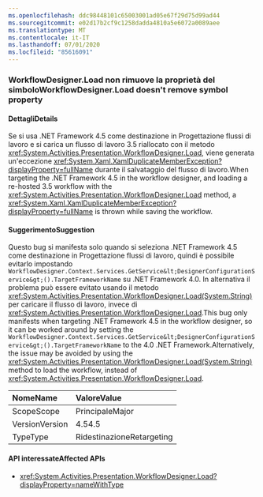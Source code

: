 ```yaml
---
ms.openlocfilehash: ddc98448101c65003001ad05e67f29d75d99ad44
ms.sourcegitcommit: e02d17b2cf9c1258dadda4810a5e6072a0089aee
ms.translationtype: MT
ms.contentlocale: it-IT
ms.lasthandoff: 07/01/2020
ms.locfileid: "85616091"
---
```

### <a name="workflowdesignerload-doesnt-remove-symbol-property"></a><span data-ttu-id="11acf-101">WorkflowDesigner.Load non rimuove la proprietà del simbolo</span><span class="sxs-lookup"><span data-stu-id="11acf-101">WorkflowDesigner.Load doesn't remove symbol property</span></span>

#### <a name="details"></a><span data-ttu-id="11acf-102">Dettagli</span><span class="sxs-lookup"><span data-stu-id="11acf-102">Details</span></span>

<span data-ttu-id="11acf-103">Se si usa .NET Framework 4.5 come destinazione in Progettazione flussi di lavoro e si carica un flusso di lavoro 3.5 riallocato con il metodo <xref:System.Activities.Presentation.WorkflowDesigner.Load>, viene generata un'eccezione <xref:System.Xaml.XamlDuplicateMemberException?displayProperty=fullName> durante il salvataggio del flusso di lavoro.</span><span class="sxs-lookup"><span data-stu-id="11acf-103">When targeting the .NET Framework 4.5 in the workflow designer, and loading a re-hosted 3.5 workflow with the <xref:System.Activities.Presentation.WorkflowDesigner.Load> method, a <xref:System.Xaml.XamlDuplicateMemberException?displayProperty=fullName> is thrown while saving the workflow.</span></span>

#### <a name="suggestion"></a><span data-ttu-id="11acf-104">Suggerimento</span><span class="sxs-lookup"><span data-stu-id="11acf-104">Suggestion</span></span>

<span data-ttu-id="11acf-105">Questo bug si manifesta solo quando si seleziona .NET Framework 4.5 come destinazione in Progettazione flussi di lavoro, quindi è possibile evitarlo impostando `WorkflowDesigner.Context.Services.GetService&lt;DesignerConfigurationService&gt;().TargetFrameworkName` su .NET Framework 4.0. In alternativa il problema può essere evitato usando il metodo <xref:System.Activities.Presentation.WorkflowDesigner.Load(System.String)> per caricare il flusso di lavoro, invece di <xref:System.Activities.Presentation.WorkflowDesigner.Load>.</span><span class="sxs-lookup"><span data-stu-id="11acf-105">This bug only manifests when targeting .NET Framework 4.5 in the workflow designer, so it can be worked around by setting the `WorkflowDesigner.Context.Services.GetService&lt;DesignerConfigurationService&gt;().TargetFrameworkName` to the 4.0 .NET Framework.Alternatively, the issue may be avoided by using the <xref:System.Activities.Presentation.WorkflowDesigner.Load(System.String)> method to load the workflow, instead of <xref:System.Activities.Presentation.WorkflowDesigner.Load>.</span></span>

| <span data-ttu-id="11acf-106">Nome</span><span class="sxs-lookup"><span data-stu-id="11acf-106">Name</span></span>    | <span data-ttu-id="11acf-107">Valore</span><span class="sxs-lookup"><span data-stu-id="11acf-107">Value</span></span>       |
|:--------|:------------|
| <span data-ttu-id="11acf-108">Scope</span><span class="sxs-lookup"><span data-stu-id="11acf-108">Scope</span></span>   | <span data-ttu-id="11acf-109">Principale</span><span class="sxs-lookup"><span data-stu-id="11acf-109">Major</span></span>       |
| <span data-ttu-id="11acf-110">Version</span><span class="sxs-lookup"><span data-stu-id="11acf-110">Version</span></span> | <span data-ttu-id="11acf-111">4.5</span><span class="sxs-lookup"><span data-stu-id="11acf-111">4.5</span></span>         |
| <span data-ttu-id="11acf-112">Type</span><span class="sxs-lookup"><span data-stu-id="11acf-112">Type</span></span>    | <span data-ttu-id="11acf-113">Ridestinazione</span><span class="sxs-lookup"><span data-stu-id="11acf-113">Retargeting</span></span> |

#### <a name="affected-apis"></a><span data-ttu-id="11acf-114">API interessate</span><span class="sxs-lookup"><span data-stu-id="11acf-114">Affected APIs</span></span>

- <xref:System.Activities.Presentation.WorkflowDesigner.Load?displayProperty=nameWithType>
